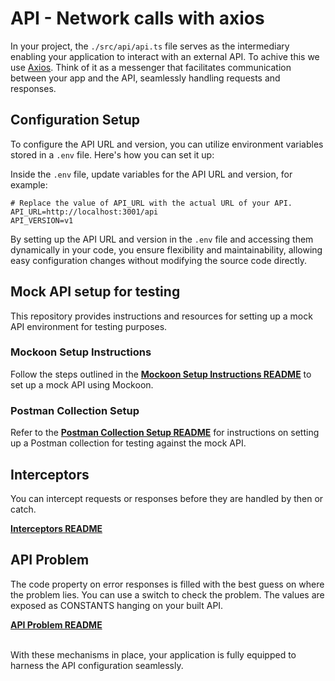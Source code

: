 # API - Network calls with axios

In your project, the `./src/api/api.ts` file serves as the intermediary enabling your application to interact with an external API. To achive this we use [Axios](https://www.npmjs.com/package/axios). Think of it as a messenger that facilitates communication between your app and the API, seamlessly handling requests and responses.

## Configuration Setup

To configure the API URL and version, you can utilize environment variables stored in a `.env` file. Here's how you can set it up:

Inside the `.env` file, update variables for the API URL and version, for example:

```plaintext
# Replace the value of API_URL with the actual URL of your API.
API_URL=http://localhost:3001/api
API_VERSION=v1
```

By setting up the API URL and version in the `.env` file and accessing them dynamically in your code, you ensure flexibility and maintainability, allowing easy configuration changes without modifying the source code directly.

## Mock API setup for testing

This repository provides instructions and resources for setting up a mock API environment for testing purposes.

### Mockoon Setup Instructions

Follow the steps outlined in the **[Mockoon Setup Instructions README](./MockoonSetup.md)** to set up a mock API using Mockoon.

### Postman Collection Setup

Refer to the **[Postman Collection Setup README](./PostmanSetup.md)** for instructions on setting up a Postman collection for testing against the mock API.

## Interceptors

You can intercept requests or responses before they are handled by then or catch.

**[Interceptors README](./Interceptors.md)**

## API Problem

The code property on error responses is filled with the best guess on where the problem lies. You can use a switch to check the problem. The values are exposed as CONSTANTS hanging on your built API.

**[API Problem README](./APIProblem.md)**

</br>
With these mechanisms in place, your application is fully equipped to harness the API configuration seamlessly.
